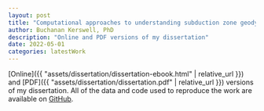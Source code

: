 ```yaml
---
layout: post
title: "Computational approaches to understanding subduction zone geodynamics, surface heat flow, and the metamorphic rock record"
author: Buchanan Kerswell, PhD
description: "Online and PDF versions of my dissertation"
date: 2022-05-01
categories: latestWork
---
```


[Online]({{ "assets/dissertation/dissertation-ebook.html" | relative_url }}) and [PDF]({{ "assets/dissertation/dissertation.pdf" | relative_url }}) versions of my dissertation. All of the data and code used to reproduce the work are available on [GitHub](https://github.com/buchanankerswell).

